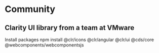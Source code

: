 # Community

## Clarity UI library from a team at VMware
Install packages
npm install @clr/icons @clr/angular @clr/ui @cds/core @webcomponents/webcomponentsjs

